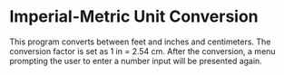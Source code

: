 # Imperial-Metric Unit Conversion

This program converts between feet and inches and centimeters. The conversion factor is set as 1 in = 2.54 cm. After the conversion, a menu prompting the user to enter a number input will be presented again. 
